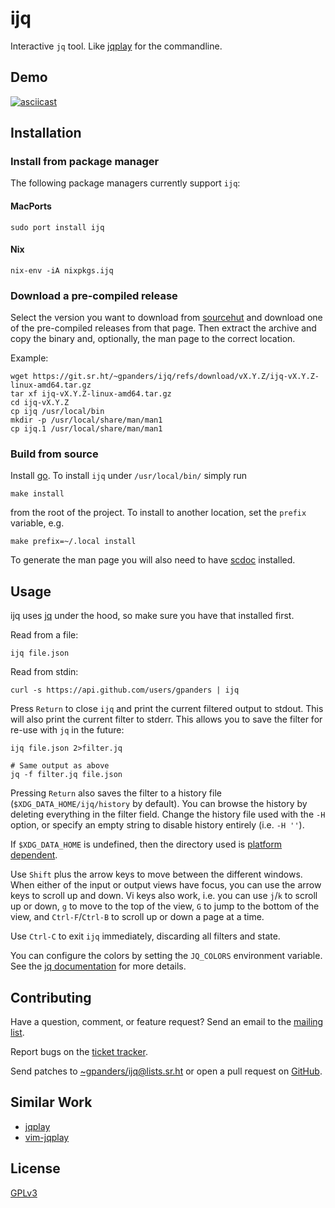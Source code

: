 ijq
===

Interactive `jq` tool. Like [jqplay] for the commandline.

[jqplay]: https://jqplay.org

Demo
----

[![asciicast](https://asciinema.org/a/496932.svg)](https://asciinema.org/a/496932)

Installation
------------

### Install from package manager

The following package managers currently support `ijq`:

#### MacPorts

    sudo port install ijq

#### Nix

    nix-env -iA nixpkgs.ijq

### Download a pre-compiled release

Select the version you want to download from [sourcehut] and download one of
the pre-compiled releases from that page. Then extract the archive and copy the
binary and, optionally, the man page to the correct location.

Example:

    wget https://git.sr.ht/~gpanders/ijq/refs/download/vX.Y.Z/ijq-vX.Y.Z-linux-amd64.tar.gz
    tar xf ijq-vX.Y.Z-linux-amd64.tar.gz
    cd ijq-vX.Y.Z
    cp ijq /usr/local/bin
    mkdir -p /usr/local/share/man/man1
    cp ijq.1 /usr/local/share/man/man1

[sourcehut]: https://git.sr.ht/~gpanders/ijq/refs

### Build from source

Install [go]. To install `ijq` under `/usr/local/bin/` simply run

    make install

from the root of the project. To install to another location, set the `prefix`
variable, e.g.

    make prefix=~/.local install

To generate the man page you will also need to have [scdoc] installed.

[go]: https://golang.org/dl/
[scdoc]: https://sr.ht/~sircmpwn/scdoc

Usage
-----

ijq uses [jq] under the hood, so make sure you have that installed first.

Read from a file:

    ijq file.json

Read from stdin:

    curl -s https://api.github.com/users/gpanders | ijq

Press `Return` to close `ijq` and print the current filtered output to stdout.
This will also print the current filter to stderr. This allows you to save the
filter for re-use with `jq` in the future:

    ijq file.json 2>filter.jq

    # Same output as above
    jq -f filter.jq file.json

Pressing `Return` also saves the filter to a history file
(`$XDG_DATA_HOME/ijq/history` by default). You can browse the history by
deleting everything in the filter field. Change the history file used with the
`-H` option, or specify an empty string to disable history entirely (i.e. `-H
''`).

If `$XDG_DATA_HOME` is undefined, then the directory used is [platform
dependent][xdg].

Use `Shift` plus the arrow keys to move between the different windows. When
either of the input or output views have focus, you can use the arrow keys to
scroll up and down. Vi keys also work, i.e. you can use `j`/`k` to scroll up or
down, `g` to move to the top of the view, `G` to jump to the bottom of the
view, and `Ctrl-F`/`Ctrl-B` to scroll up or down a page at a time.

Use `Ctrl-C` to exit `ijq` immediately, discarding all filters and state.

You can configure the colors by setting the `JQ_COLORS` environment variable.
See the [jq documentation][colors] for more details.

[jq]: https://stedolan.github.io/jq/
[colors]: https://stedolan.github.io/jq/manual/#Colors
[xdg]: https://github.com/kyoh86/xdg#xdg-base-directory

Contributing
------------

Have a question, comment, or feature request? Send an email to the [mailing
list][list].

Report bugs on the [ticket tracker][tickets].

Send patches to [~gpanders/ijq@lists.sr.ht][list] or open a pull request on
[GitHub][github].

[list]: https://lists.sr.ht/~gpanders/ijq
[github]: https://github.com/gpanders/ijq
[tickets]: https://todo.sr.ht/~gpanders/ijq

Similar Work
------------

- [jqplay]
- [vim-jqplay]

[vim-jqplay]: https://github.com/bfrg/vim-jqplay

License
-------

[GPLv3](https://www.gnu.org/licenses/gpl-3.0.en.html)

